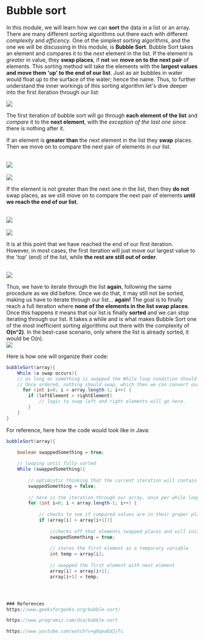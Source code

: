 # Bubble sort
In this module, we will learn how we can **sort** the data in a list or an array. There are many different sorting algorithms out there each with different _complexity_ and _efficency_. One of the simplest sorting algorithms, and the one we will be discussing in this module, is **Bubble Sort**. 
Bubble Sort takes an element and compares it to the _next_ element in the list. If the element is _greater_ in value, they **swap places**, if **not** we **move on to the next pair** of elements. This sorting method will take the elements with the **largest values and move them 'up' to the end of our list**. Just as air bubbles in water would float up to the surface of the water; hence the name. Thus, to further understand the inner workings of this sorting algorithm let's dive deeper into the first iteration through our list: 

<img src="images/bubble-sort-unordered-list.png"><br/>

The first iteration of bubble sort will go through **each element of the list** and _compare_ it to the **next element**, with the _exception of the last one_ since there is nothing after it.

If an element is **greater than** the next element in the list they **swap** places. Then we move on to compare the next pair of elements in our list. 

<br><img src="images\bubble-sort-swapping-elements.png"><br>
<br><img src="images\bubble-sort-swapped.png"><br>

If the element is not greater than the next one in the list, then they **do not** swap places, as we still move on to compare the next pair of elements **until we reach the end of our list**. 

<br><img src="images\bubble-sort-not-swapping.png"><br>
<br><img src="images/bubble-sort-continue-iteration.png"><br>

It is at this point that we have reached the end of our first iteration. However, in most cases, the first iteration will just move our largest value to the 'top' (end) of the list, while **the rest are still out of order**. 

<br><img src="images\bubble-sort-unordered-2.png"><br>

Thus, we have to iterate through the list **again**, following the same procedure as we did before. Once we do that, it may still not be sorted, making us have to iterate through our list... **again!** The goal is to finally reach a full iteration where **none of the elements in the list swap places**. Once this happens it means that our list is finally **sorted** and we can _stop_ iterating through our list. It takes a while and is what makes Bubble Sort one of the most inefficient sorting algorithms out there with the complexity of **O(n^2)**. In the best-case scenario, only where the list is already sorted, it would be O(n).
<br><img src="images\bubble-sort-ordered.png"><br>

Here is how one will organize their code: 
``` Java
bubbleSort(array){
    While (a swap occurs){
    // as long as something is swapped the While loop condition should equal TRUE, so the algorithm can continue to run until ordered. 
    // Once ordered, nothing should swap, which then we can convert our While loop condition to FALSE, breaking us free from the loop. Otherwise, we will continue to loop forever.
      for (int i=0; i < array.length-1; i++) {
        if (leftElement > rightElement)
            // logic to swap left and right elements will go here. 
        }
    }
}
```

For reference, here how the code would look like in Java:
``` Java
bubbleSort(array){

    boolean swappedSomething = true;
    
    // looping until fully sorted 
    While (swappedSomething){
        
        // optimistic thinking that the current iteration will contain no swapped elements and will end the while loop
        swappedSomething = false;
        
        // here is the iteration through our array, once per while loop
        for (int i=0; i < array.length-1; i++) {
            
            // checks to see if compared values are in their proper place.
            if (array[i] > array[i+1]){
                
                //checks off that elements swapped places and will initialize another iteration
                swappedSomething = true;
                
                // stores the first element as a temporary variable
                int temp = array[i];
                
                // swapped the first element with next element
                array[i] = array[i+1];
                array[i+1] = temp;




### References
https://www.geeksforgeeks.org/bubble-sort/

https://www.programiz.com/dsa/bubble-sort

https://www.youtube.com/watch?v=g8qeaEd2jTc